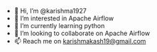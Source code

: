 - 👋 Hi, I’m @karishma1927
- 👀 I’m interested in Apache Airflow
- 🌱 I’m currently learning python
- 💞️ I’m looking to collaborate on Apache Airflow
- 📫 Reach me on karishmakash19@gmail.com

<!---
karishma1927/karishma1927 is a ✨ special ✨ repository because its `README.md` (this file) appears on your GitHub profile.
You can click the Preview link to take a look at your changes.
--->
